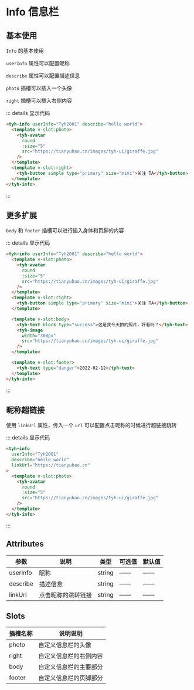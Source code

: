 # Info 信息栏

## 基本使用

`Info` 的基本使用

`userInfo` 属性可以配置昵称

`describe` 属性可以配置描述信息

`photo` 插槽可以插入一个头像

`right` 插槽可以插入右侧内容

<tyh-info userInfo="Tyh2001" describe="hello world">
  <template v-slot:photo>
    <tyh-avatar
      round
      :size="5"
      src="https://tianyuhao.cn/images/tyh-ui/giraffe.jpg"
    />
  </template>
  <template v-slot:right>
    <tyh-button simple type="primary" size="mini">关注 TA</tyh-button>
  </template>
</tyh-info>

::: details 显示代码

```html
<tyh-info userInfo="Tyh2001" describe="hello world">
  <template v-slot:photo>
    <tyh-avatar
      round
      :size="5"
      src="https://tianyuhao.cn/images/tyh-ui/giraffe.jpg"
    />
  </template>
  <template v-slot:right>
    <tyh-button simple type="primary" size="mini">关注 TA</tyh-button>
  </template>
</tyh-info>
```

:::

## 更多扩展

`body` 和 `footer` 插槽可以进行插入身体和页脚的内容

<tyh-info userInfo="Tyh2001" describe="hello world">
  <template v-slot:photo>
    <tyh-avatar
      round
      :size="5"
      src="https://tianyuhao.cn/images/tyh-ui/giraffe.jpg"
    />
  </template>
  <template v-slot:right>
    <tyh-button simple type="primary" size="mini">关注 TA</tyh-button>
  </template>

  <template v-slot:body>
    <tyh-text block type="success">这是我今天拍的照片，好看吗？</tyh-text>
    <tyh-image
      width="300px"
      src="https://tianyuhao.cn/images/tyh-ui/giraffe.jpg"
    />
  </template>

  <template v-slot:footer>
    <tyh-text type="danger">2022-02-12</tyh-text>
  </template>
</tyh-info>

::: details 显示代码

```html
<tyh-info userInfo="Tyh2001" describe="hello world">
  <template v-slot:photo>
    <tyh-avatar
      round
      :size="5"
      src="https://tianyuhao.cn/images/tyh-ui/giraffe.jpg"
    />
  </template>
  <template v-slot:right>
    <tyh-button simple type="primary" size="mini">关注 TA</tyh-button>
  </template>

  <template v-slot:body>
    <tyh-text block type="success">这是我今天拍的照片，好看吗？</tyh-text>
    <tyh-image
      width="300px"
      src="https://tianyuhao.cn/images/tyh-ui/giraffe.jpg"
    />
  </template>

  <template v-slot:footer>
    <tyh-text type="danger">2022-02-12</tyh-text>
  </template>
</tyh-info>
```

:::

## 昵称超链接

使用 `linkUrl` 属性，传入一个 `url` 可以配置点击昵称的时候进行超链接跳转

<tyh-info userInfo="Tyh2001" describe="hello world" linkUrl="https://tianyuhao.cn">  
  <template v-slot:photo>
    <tyh-avatar
      round
      :size="5"
      src="https://tianyuhao.cn/images/tyh-ui/giraffe.jpg"
    />
  </template>
</tyh-info>

::: details 显示代码

```html
<tyh-info
  userInfo="Tyh2001"
  describe="hello world"
  linkUrl="https://tianyuhao.cn"
>
  <template v-slot:photo>
    <tyh-avatar
      round
      :size="5"
      src="https://tianyuhao.cn/images/tyh-ui/giraffe.jpg"
    />
  </template>
</tyh-info>
```

:::

## Attributes

| 参数     | 说明               | 类型   | 可选值 | 默认值 |
| -------- | ------------------ | ------ | ------ | ------ |
| userInfo | 昵称               | string | ——     | ——     |
| describe | 描述信息           | string | ——     | ——     |
| linkUrl  | 点击昵称的跳转链接 | string | ——     | ——     |

## Slots

| 插槽名称 | 说明说明               |
| -------- | ---------------------- |
| photo    | 自定义信息栏的头像     |
| right    | 自定义信息栏的右侧内容 |
| body     | 自定义信息栏的主要部分 |
| footer   | 自定义信息栏的页脚部分 |
